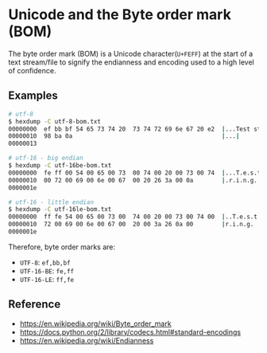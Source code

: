 # Unicode and the Byte order mark (BOM)
The byte order mark (BOM) is a Unicode character(`U+FEFF`) at the start of a text stream/file to signify the endianness and encoding used to a high level of confidence.

## Examples

```sh
# utf-8
$ hexdump -C utf-8-bom.txt
00000000  ef bb bf 54 65 73 74 20  73 74 72 69 6e 67 20 e2  |...Test string .|
00000010  98 ba 0a                                          |...|
00000013

# utf-16 - big endian
$ hexdump -C utf-16be-bom.txt
00000000  fe ff 00 54 00 65 00 73  00 74 00 20 00 73 00 74  |...T.e.s.t. .s.t|
00000010  00 72 00 69 00 6e 00 67  00 20 26 3a 00 0a        |.r.i.n.g. &:..|
0000001e

# utf-16 - little endian
$ hexdump -C utf-16le-bom.txt
00000000  ff fe 54 00 65 00 73 00  74 00 20 00 73 00 74 00  |..T.e.s.t. .s.t.|
00000010  72 00 69 00 6e 00 67 00  20 00 3a 26 0a 00        |r.i.n.g. .:&..|
0000001e
```

Therefore, byte order marks are:
- `UTF-8`: `ef,bb,bf`
- `UTF-16-BE`: `fe,ff`
- `UTF-16-LE`: `ff,fe`

## Reference
- https://en.wikipedia.org/wiki/Byte_order_mark
- https://docs.python.org/2/library/codecs.html#standard-encodings
- https://en.wikipedia.org/wiki/Endianness
